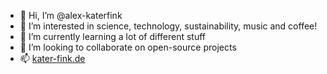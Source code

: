 - 👋 Hi, I’m @alex-katerfink
- 👀 I’m interested in science, technology, sustainability, music and coffee!
- 🌱 I’m currently learning a lot of different stuff
- 💞️ I’m looking to collaborate on open-source projects
- 📫 [kater-fink.de](https://www.kater-fink.de)

<!---
alex-katerfink/alex-katerfink is a ✨ special ✨ repository because its `README.md` (this file) appears on your GitHub profile.
You can click the Preview link to take a look at your changes.
--->

